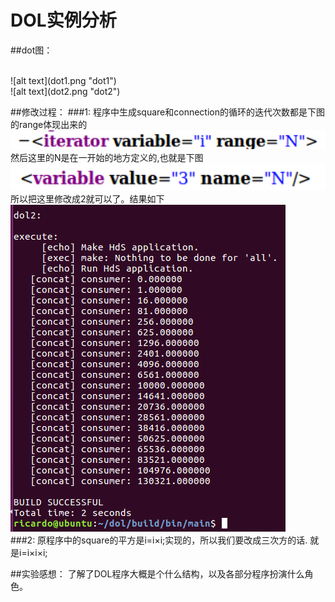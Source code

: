 # DOL实例分析

##dot图：

</br>
![alt text](dot1.png "dot1")
</br>
![alt text](dot2.png "dot2")

##修改过程：
###1:
程序中生成square和connection的循环的迭代次数都是下图的range体现出来的
</br>
![alt text](it.png "it")
</br>
然后这里的N是在一开始的地方定义的,也就是下图
</br>
![alt text](N.png "N")
</br>
所以把这里修改成2就可以了。结果如下
</br>
![alt text](result2.png "result2")
</br>
###2:
原程序中的square的平方是i=i×i;实现的，所以我们要改成三次方的话.
就是i=i×i×i;

##实验感想：
了解了DOL程序大概是个什么结构，以及各部分程序扮演什么角色。

